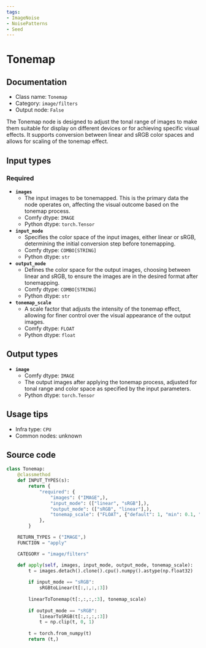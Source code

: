 ```yaml
---
tags:
- ImageNoise
- NoisePatterns
- Seed
---
```


# Tonemap
## Documentation
- Class name: `Tonemap`
- Category: `image/filters`
- Output node: `False`

The Tonemap node is designed to adjust the tonal range of images to make them suitable for display on different devices or for achieving specific visual effects. It supports conversion between linear and sRGB color spaces and allows for scaling of the tonemap effect.
## Input types
### Required
- **`images`**
    - The input images to be tonemapped. This is the primary data the node operates on, affecting the visual outcome based on the tonemap process.
    - Comfy dtype: `IMAGE`
    - Python dtype: `torch.Tensor`
- **`input_mode`**
    - Specifies the color space of the input images, either linear or sRGB, determining the initial conversion step before tonemapping.
    - Comfy dtype: `COMBO[STRING]`
    - Python dtype: `str`
- **`output_mode`**
    - Defines the color space for the output images, choosing between linear and sRGB, to ensure the images are in the desired format after tonemapping.
    - Comfy dtype: `COMBO[STRING]`
    - Python dtype: `str`
- **`tonemap_scale`**
    - A scale factor that adjusts the intensity of the tonemap effect, allowing for finer control over the visual appearance of the output images.
    - Comfy dtype: `FLOAT`
    - Python dtype: `float`
## Output types
- **`image`**
    - Comfy dtype: `IMAGE`
    - The output images after applying the tonemap process, adjusted for tonal range and color space as specified by the input parameters.
    - Python dtype: `torch.Tensor`
## Usage tips
- Infra type: `CPU`
- Common nodes: unknown


## Source code
```python
class Tonemap:
    @classmethod
    def INPUT_TYPES(s):
        return {
            "required": {
                "images": ("IMAGE",),
                "input_mode": (["linear", "sRGB"],),
                "output_mode": (["sRGB", "linear"],),
                "tonemap_scale": ("FLOAT", {"default": 1, "min": 0.1, "max": 10, "step": 0.01}),
            },
        }

    RETURN_TYPES = ("IMAGE",)
    FUNCTION = "apply"

    CATEGORY = "image/filters"

    def apply(self, images, input_mode, output_mode, tonemap_scale):
        t = images.detach().clone().cpu().numpy().astype(np.float32)
        
        if input_mode == "sRGB":
            sRGBtoLinear(t[:,:,:,:3])
        
        linearToTonemap(t[:,:,:,:3], tonemap_scale)
        
        if output_mode == "sRGB":
            linearToSRGB(t[:,:,:,:3])
            t = np.clip(t, 0, 1)
        
        t = torch.from_numpy(t)
        return (t,)

```
